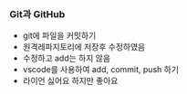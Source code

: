 ### Git과 GitHub 
* git에 파일을 커밋하기
* 원격레파지토리에 저장후 수정하였음
* 수정하고 add는 하지 않음
* vscode를 사용하여 add, commit, push 하기
* 라이언 싫어요 하지만 좋아요
